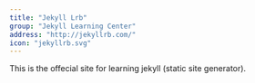 ```yaml
---
title: "Jekyll Lrb"
group: "Jekyll Learning Center"
address: "http://jekyllrb.com/"
icon: "jekyllrb.svg"
---
```


This is the offecial site for learning jekyll (static site generator).

